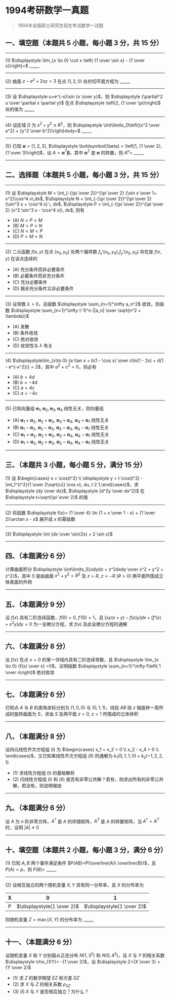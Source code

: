 # 1994考研数学一真题

[annotation]: <id> (e384115c-db4c-490e-a21a-fddbabf087ed)
[annotation]: <status> (public)
[annotation]: <create_time> (2021-03-18 12:38:25)
[annotation]: <category> (数学理论)
[annotation]: <tags> (考研数学)
[annotation]: <comments> (true)
[annotation]: <topic> (考研数学一真题)
[annotation]: <index> (-1994)
[annotation]: <url> (http://blog.ccyg.studio/article/e384115c-db4c-490e-a21a-fddbabf087ed)

> 1994年全国硕士研究生招生考试数学一试题

## 一、填空题（本题共 5 小题，每小题 3 分，共 15 分）

---
(1) $\displaystyle \lim_{x \to 0} \cot x \left( {1 \over \sin x} - {1 \over x}\right)=$ \_\_\_\_\_

---

(2) 曲面 $z-e^z+2xy=3$ 在点 $(1,2,0)$ 处的切平面方程为 \_\_\_\_\_

---

(3) 设 $\displaystyle u=e^{-x}\sin {x \over y}$，则 $\displaystyle {\partial^2 u \over \partial x \partial y}$ 在点 $\displaystyle \left(2, {1 \over \pi}\right)$ 处的值为 \_\_\_\_\_

---

(4) 设区域 $D$ 为 $x^2 + y^2 \leqslant R^2$，则 $\displaystyle \iint\limits_D\left({x^2 \over a^2} + {y^2 \over b^2}\right)dxdy=$ \_\_\_\_\_

---

(5) 已知 $\boldsymbol{\alpha} = [1, 2, 3]$, $\displaystyle \boldsymbol{\beta} = \left[1, {1 \over 2}, {1 \over 3}\right]$，设 $A= \boldsymbol{\alpha}^T\boldsymbol{\beta}$，其中 ${\boldsymbol{\alpha}}^T$ 是 $\boldsymbol{\alpha}$ 的转置，则 $A^n=$ \_\_\_\_\_

---

## 二、选择题（本题共 5 小题，每小题 3 分，共 15 分）

---

(1) 设 $\displaystyle M = \int_{-{\pi \over 2}}^{\pi \over 2} {\sin x \over 1+ x^2}\cos^4 x\,dx$, $\displaystyle N = \int_{-{\pi \over 2}}^{\pi \over 2} (\sin^3 x + \cos^4 x) \, dx$, $\displaystyle P = \int_{-{\pi \over 2}}^{\pi \over 2} (x^2 \sin^3 x - \cos^4 x)\, dx$, 则有

- (A) $N<P<M$
- (B) $M<P<N$
- (C) $N<M<P$
- (D) $P<M<N$

---

(2) 二元函数 $f(x,y)$ 在点 $(x_0,y_0)$ 处两个偏导数 $f_x'(x_0, y_0)$,$f_y'(x_0,y_0)$ 存在是 $f(x,y)$ 在该点连续的

- (A) 充分条件而非必要条件
- (B) 必要条件而非充分条件
- (C) 充分必要条件
- (D) 既非充分条件又非必要条件

---

(3) 设常数 $\lambda>0$，且级数 $\displaystyle \sum_{n=1}^\infty a_n^2$ 收敛，则级数 $\displaystyle \sum_{n=1}^\infty (-1)^n {|a_n| \over \sqrt{n^2 + \lambda}}$

- (A) 发散
- (B) 条件收敛
- (C) 绝对收敛
- (D) 收敛性与 $\lambda$ 有关

---

(4) $\displaystyle\lim_{x\to 0} {a \tan x + b(1 - \cos x) \over c\ln(1 - 2x) + d(1 - e^{-x^2})} = 2$，其中 $a^2 + c^2 = 0$，则必有

- (A) $b = 4d$
- (B) $b = -4d$
- (C) $a = 4c$
- (C) $a = -4c$

---

(5) 已知向量组 $\boldsymbol{\alpha}_1,\boldsymbol{\alpha}_2,\boldsymbol{\alpha}_3, \boldsymbol{\alpha}_4$ 线性无关，则向量组

- (A) $\boldsymbol{\alpha}_1 + \boldsymbol{\alpha}_2$, $\boldsymbol{\alpha}_2 + \boldsymbol{\alpha}_3$, $\boldsymbol{\alpha}_3 + \boldsymbol{\alpha}_4$, $\boldsymbol{\alpha}_4 + \boldsymbol{\alpha}_1$ 线性无关
- (B) $\boldsymbol{\alpha}_1 - \boldsymbol{\alpha}_2$, $\boldsymbol{\alpha}_2 - \boldsymbol{\alpha}_3$, $\boldsymbol{\alpha}_3 - \boldsymbol{\alpha}_4$, $\boldsymbol{\alpha}_4 - \boldsymbol{\alpha}_1$ 线性无关
- (C) $\boldsymbol{\alpha}_1 + \boldsymbol{\alpha}_2$, $\boldsymbol{\alpha}_2 + \boldsymbol{\alpha}_3$, $\boldsymbol{\alpha}_3 + \boldsymbol{\alpha}_4$, $\boldsymbol{\alpha}_4 - \boldsymbol{\alpha}_1$ 线性无关
- (D) $\boldsymbol{\alpha}_1 + \boldsymbol{\alpha}_2$, $\boldsymbol{\alpha}_2 + \boldsymbol{\alpha}_3$, $\boldsymbol{\alpha}_3 - \boldsymbol{\alpha}_4$, $\boldsymbol{\alpha}_4 - \boldsymbol{\alpha}_1$ 线性无关

---

## 三、（本题共 3 小题，每小题 5 分，满分 15 分）

(1) 设 $\begin{cases} x = \cos(t^2) \\ \displaystyle  y = t \cos(t^2) - \int_1^{t^2}{1 \over 2\sqrt{u}} \cos u\, du, t 2 1,\end{cases}$，求 $\displaystyle {dy \over dx}$, $\displaystyle {d^2y \over dx^2}$ 在 $\displaystyle t=\sqrt{\pi \over 2}$ 的值

---

(2) 将函数 $\displaystyle f(x)= {1 \over 4} \ln {1 + x \over 1 - x} + {1 \over 2}\arctan x - x$ 展开成 $x$ 的幂级数

---

(3) $\displaystyle \int {dx \over \sin(2x) + 2 \sin x}$

---

## 四、（本题满分 6 分）

计算曲面积分 $\displaystyle \iint\limits_S{xdydz + z^2dxdy \over x^2 + y^2 + z^2}$，其中 $S$ 是由曲面 $x^2 + y^2 = R^2$ 及 $z = R$, $z = -R$ $(R > 0)$ 两平面所围成立体表面的外侧

---

## 五、（本题满分 9 分）

设 $f(x)$ 具有二阶连续函数，$f(0) = 0$, $f'(0) = 1$，且 $[xy(x+y)-f(x)y]dx+[f'(x)+x^2y]dy=0$ 为一全微分方程，求 $f(x)$ 及此全微分方程的通解

---

## 六、（本题满分 8 分）

设 $f(x)$ 在点 $x=0$ 的某一邻域内具有二阶连续导数，且 $\displaystyle \lim_{x \to 0} {f(x) \over x} =0$，证明级数 $\displaystyle \sum_{n=1}^\infty f\left( 1 \over n\right)$ 绝对收敛

---

## 七、（本题满分 6 分）

已知点 $A$ 与 $B$ 的直角坐标分别为 $(1,0,0)$ 与 $(0, 1, 1)$，线段 $AB$ 绕 $z$ 轴旋转一周所成的旋转曲面为 $S$，求由 $S$ 及两平面 $z=0$, $z=1$ 所围成的立体体积

---

## 八、（本题满分 8 分）

设四元线性齐次方程组 $(Ⅰ)$ 为 $\begin{cases} x_1 + x_2 = 0 \\ x_2 - x_4 = 0 \\ \end{cases}$，又已知某线性齐次方程组 $(Ⅱ)$ 的通解为 $k_1(0, 1, 1, 0) + k_2(-1, 2, 2, 1)$

- (1) 求线性方程组 $(Ⅰ)$ 的基础解析
- (2) 问线性方程组 $(Ⅰ)$ 和 $(Ⅱ)$ 是否有非零公共解？若有，则求出所有的非零公共解，若没有，则说明理由

---

## 九、（本题满分 6 分）

设 $A$ 为 $n$ 阶非零方阵，$A^*$ 是 $A$ 的伴随矩阵，$A^T$ 是 $A$ 的转置矩阵，当 $A^* =A^T$ 时，证明 $|A| \neq 0$

---

## 十、填空题（本题共 2 小题，每小题 3 分，满分 6 分）

(1) 已知 $A,B$ 两个事件满足条件 $P(AB)=P(\overline{A}\ \overline{B})$，且 $P(A)=p$，则 $P(B)=$ \_\_\_\_\_

---

(2) 设相互独立的两个随机变量 $X,Y$ 具有同一分布率，且 $X$ 的分布率为

|   X   |             0              |             1              |
| :---: | :------------------------: | :------------------------: |
|   P   | $\displaystyle{1 \over 2}$ | $\displaystyle{1 \over 2}$ |

则随机变量 $Z =\max\{X,Y\}$ 的分布率为 \_\_\_\_\_

---

## 十一、（本题满分 6 分）

设随机变量 $X$ 和 $Y$ 分别服从正态分布 $N(1,3^2)$ 和 $N(0,4^2)$，且 $X$ 与 $Y$ 的相关系数 $\displaystyle \rho_{XY}= -{1 \over 2}$，设 $\displaystyle Z={X \over 3} + {Y \over 2}$

- (1) 求 $Z$ 的数学期望 $EZ$ 和方差 $DZ$
- (2) 求 $X$ 与 $Z$ 的相关系数 $\rho_{XZ}$
- (3) 问 $X$ 与 $Y$ 是否相互独立？为什么？